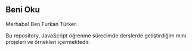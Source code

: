 ## Beni Oku

Merhaba! Ben Furkan Türker.

Bu repository, JavaScript öğrenme sürecimde derslerde geliştirdiğim mini projeleri ve örnekleri içermektedir.